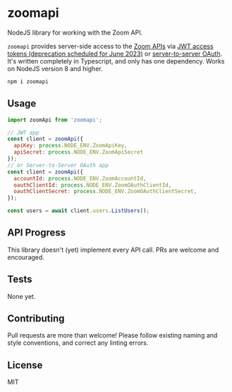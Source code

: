 # zoomapi

NodeJS library for working with the Zoom API.

`zoomapi` provides server-side access to the [Zoom APIs](https://marketplace.zoom.us/docs/api-reference/introduction) via [JWT access tokens (deprecation scheduled for June 2023)](https://marketplace.zoom.us/docs/guides/build/jwt-app/) or [server-to-server OAuth](https://marketplace.zoom.us/docs/guides/build/server-to-server-oauth-app/). It's written completely in Typescript, and only has one dependency. Works on NodeJS version 8 and higher.

```js
npm i zoomapi
```

## Usage

```js
import zoomApi from 'zoomapi';

// JWT app
const client = zoomApi({
  apiKey: process.NODE_ENV.ZoomApiKey,
  apiSecret: process.NODE_ENV.ZoomApiSecret
});
// or Server-to-Server OAuth app
const client = zoomApi({
  accountId: process.NODE_ENV.ZoomAccountId,
  oauthClientId: process.NODE_ENV.ZoomOAuthClientId,
  oauthClientSecret: process.NODE_ENV.ZoomOAuthClientSecret,
});

const users = await client.users.ListUsers();
```

## API Progress

This library doesn't (yet) implement every API call. PRs are welcome and encouraged.

## Tests

None yet.

## Contributing

Pull requests are more than welcome! Please follow existing naming and style conventions, and correct any linting errors.

## License

MIT